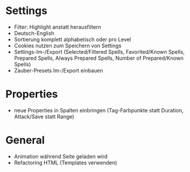 # Settings
- Filter: Highlight anstatt herausfiltern
- Deutsch-English
- Sortierung komplett alphabetisch oder pro Level
- Cookies nutzen zum Speichern von Settings
- Settings-Im-/Export (Selected/Filtered Spells, Favorited/Known Spells, Prepared Spells, Always Prepared Spells, Number of Prepared/Known Spells)
- Zauber-Presets Im-/Export einbauen

# Properties
- neue Properties in Spalten einbringen (Tag-Farbpunkte statt Duration, Attack/Save statt Range)

# General
- Animation während Seite geladen wird
- Refactoring HTML (Templates verwenden)